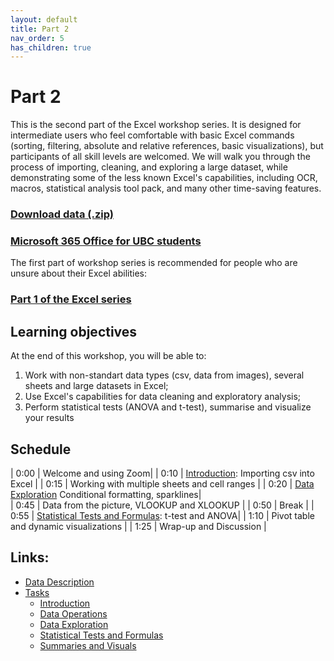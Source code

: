 ```yaml
---
layout: default
title: Part 2 
nav_order: 5
has_children: true
---
```


# Part 2 

This is the second part of the Excel workshop series. It is designed for intermediate users who feel comfortable with basic Excel commands (sorting, filtering, absolute and relative references, basic visualizations), but participants of all skill levels are welcomed. We will walk you through the process of importing, cleaning, and exploring a large dataset, while demonstrating some of the less known Excel's capabilities, including OCR, macros, statistical analysis tool pack, and many other time-saving features.

### [Download data (.zip)](https://github.com/ubc-library-rc/excel1/raw/main/content/data.zip)

### [Microsoft 365 Office for UBC students](https://it.ubc.ca/services/desktop-print-services/software-licensing/microsoft-365-office-students)



The first part of workshop series is recommended for people who are unsure about their Excel abilities: 

### [Part 1 of the Excel series](https://ubc-library-rc.github.io/excel1/content/part1.html)

## Learning objectives

At the end of this workshop, you will be able to:

1. Work with non-standart data types (csv, data from images), several sheets and large datasets in Excel;
2. Use Excel's capabilities for data cleaning and exploratory analysis;
3. Perform statistical tests (ANOVA and t-test), summarise and visualize your results

## Schedule

| 0:00 | Welcome and using Zoom|
| 0:10 | [Introduction](https://ubc-library-rc.github.io/excel1/content/tasks.html#introduction): Importing csv into Excel |
| 0:15 | Working with multiple sheets and cell ranges | 
| 0:20 | [Data Exploration](https://ubc-library-rc.github.io/excel1/content/tasks2.html#data-exploration) Conditional formatting, sparklines|   
| 0:45 | Data from the picture, VLOOKUP and XLOOKUP |
| 0:50 | Break |
| 0:55 | [Statistical Tests and Formulas](https://ubc-library-rc.github.io/excel1/content/tasks2.html#t-test): t-test and ANOVA|
| 1:10 | Pivot table and dynamic visualizations |
| 1:25 | Wrap-up and Discussion |

## Links:

- [Data Description](https://ubc-library-rc.github.io/excel1/content/data-description2.html)
- [Tasks](https://ubc-library-rc.github.io/excel1/content/tasks2.html)
  - [Introduction](https://ubc-library-rc.github.io/excel1/content/tasks2.html#introduction)
  - [Data Operations](https://ubc-library-rc.github.io/excel1/content/tasks2.html#data-operations)
  - [Data Exploration](https://ubc-library-rc.github.io/excel1/content/tasks2.html#data-exploration)
  - [Statistical Tests and Formulas](https://ubc-library-rc.github.io/excel1/content/tasks2.html#statistical-tests-and-formulas)
  - [Summaries and Visuals](https://ubc-library-rc.github.io/excel1/content/tasks2.html#pivot-tables-and-visualizations) 
